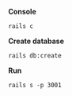 **Console**
```
rails c
```
**Create database**
```
rails db:create
```
**Run**
```
rails s -p 3001
```
